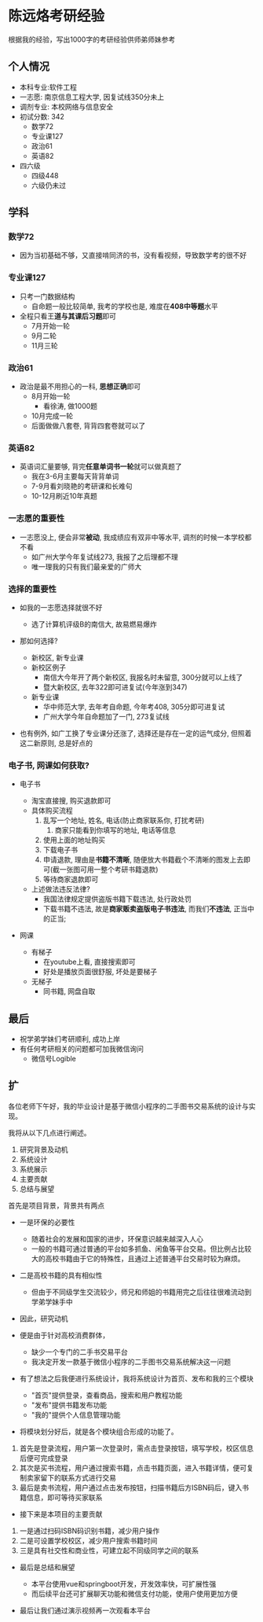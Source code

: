 # 陈远烙考研经验

根据我的经验，写出1000字的考研经验供师弟师妹参考

## 个人情况

- 本科专业:软件工程
- 一志愿: 南京信息工程大学, 因复试线350分未上
- 调剂专业: 本校网络与信息安全
- 初试分数: 342
  - 数学72
  - 专业课127
  - 政治61
  - 英语82
- 四六级
  - 四级448
  - 六级仍未过

## 学科

### 数学72

- 因为当初基础不够，又直接啃同济的书，没有看视频，导致数学考的很不好

### 专业课127

- 只考一门数据结构
  - 自命题一般比较简单, 我考的学校也是, 难度在**408中等题**水平
- 全程只看王**道与其课后习题**即可
  - 7月开始一轮
  - 9月二轮
  - 11月三轮

### 政治61

- 政治是最不用担心的一科, **思想正确**即可
  - 8月开始一轮
    - 看徐涛, 做1000题
  - 10月完成一轮
  - 后面做做八套卷, 背背四套卷就可以了

### 英语82

- 英语词汇量要够, 背完**任意单词书一轮**就可以做真题了
  - 我在3-6月主要每天背背单词
  - 7-9月看刘晓艳的考研课和长难句
  - 10-12月刷近10年真题

### 一志愿的重要性

- 一志愿没上, 便会非常**被动**, 我成绩应有双非中等水平, 调剂的时候一本学校都不看
  - 如广州大学今年复试线273, 我报了之后理都不理
  - 唯一理我的只有我们最亲爱的广师大

### 选择的重要性

- 如我的一志愿选择就很不好
  - 选了计算机评级B的南信大, 故易燃易爆炸

- 那如何选择?
  - 新校区, 新专业课
  - 新校区例子
    - 南信大今年开了两个新校区, 我报名时未留意, 300分就可以上线了
    - 暨大新校区, 去年322即可进复试(今年涨到347)
  - 新专业课
    - 华中师范大学, 去年考自命题, 今年考408, 305分即可进复试
    - 广州大学今年自命题加了一门, 273复试线
- 也有例外, 如广工换了专业课分还涨了, 选择还是存在一定的运气成分, 但照着这二新原则, 总是好点的

### 电子书, 网课如何获取?

- 电子书
  - 淘宝直接搜, 购买退款即可
  - 具体购买流程
    1. 乱写一个地址, 姓名, 电话(防止商家联系你, 打扰考研)
       1. 商家只能看到你填写的地址, 电话等信息
    2. 使用上面的地址购买
    3. 下载电子书
    4. 申请退款, 理由是**书籍不清晰**, 随便放大书籍截个不清晰的图发上去即可(截一张图可用一整个考研书籍退款)
    5. 等待商家退款即可
  - 上述做法违反法律?
    - 我国法律规定提供盗版书籍下载违法, 处行政处罚
    - 下载书籍不违法, 故是**商家贩卖盗版电子书违法**, 而我们**不违法**, 正当中的正当;

- 网课
  - 有梯子
    - 在youtube上看, 直接搜索即可
    - 好处是播放页面很舒服, 坏处是要梯子
  - 无梯子
    - 同书籍, 网盘自取

## 最后

- 祝学弟学妹们考研顺利, 成功上岸
- 有任何考研相关的问题都可加我微信询问
  - 微信号Logible

## 扩

各位老师下午好，我的毕业设计是基于微信小程序的二手图书交易系统的设计与实现。

我将从以下几点进行阐述。

1. 研究背景及动机
2. 系统设计
3. 系统展示
4. 主要贡献
5. 总结与展望

首先是项目背景，背景共有两点

- 一是环保的必要性
  - 随着社会的发展和国家的进步，环保意识越来越深入人心
  - 一般的书籍可通过普通的平台如多抓鱼、闲鱼等平台交易。但比例占比较大的高校书籍由于它的特殊性，且通过上述普通平台交易时较为麻烦。
- 二是高校书籍的具有相似性
  - 但由于不同级学生交流较少，师兄和师姐的书籍用完之后往往很难流动到学弟学妹手中

- 因此，研究动机
- 便是由于针对高校消费群体，
  - 缺少一个专门的二手书交易平台
  - 我决定开发一款基于微信小程序的二手图书交易系统解决这一问题

- 有了想法之后我便进行系统设计，我将系统设计为首页、发布和我的三个模块
  - "首页"提供登录，查看商品，搜索和用户教程功能
  - "发布"提供书籍发布功能
  - "我的"提供个人信息管理功能

- 将模块划分好后，就是各个模块组合形成的功能了。

1. 首先是登录流程，用户第一次登录时，需点击登录按钮，填写学校，校区信息后便可完成登录
2. 其次是买书流程，用户通过搜索书籍，点击书籍页面，进入书籍详情，便可复制卖家留下的联系方式进行交易
3. 最后是卖书流程，用户通过点击发布按钮，扫描书籍后方ISBN码后，键入书籍信息，即可等待买家联系

- 接下来是本项目的主要贡献

1. 一是通过扫码ISBN码识别书籍，减少用户操作
2. 二是可设置学校校区，减少用户搜索书籍时间
3. 三是具有社交性和商业性，可建立起不同级同学之间的联系

- 最后是总结和展望
  - 本平台使用vue和springboot开发，开发效率快，可扩展性强
  - 而后续平台还可扩展聊天功能和微信支付功能，使用户使用更加方便

- 最后让我们通过演示视频再一次观看本平台
